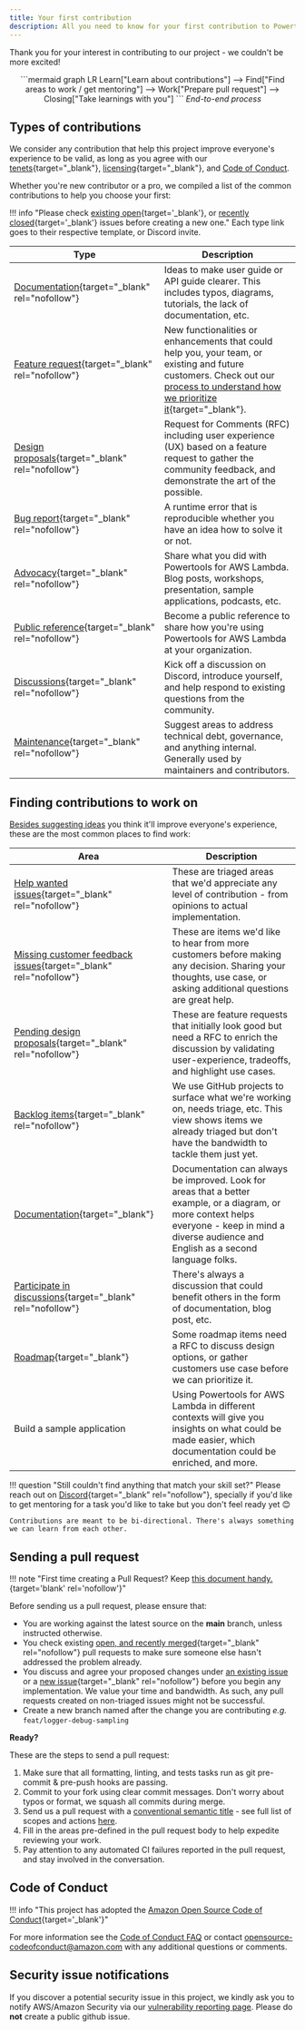```yaml
---
title: Your first contribution
description: All you need to know for your first contribution to Powertools for AWS Lambda (TypeScript)
---
```


Thank you for your interest in contributing to our project - we couldn't be more excited!

<center>
```mermaid
graph LR
    Learn["Learn about contributions"] --> Find["Find areas to work / get mentoring"] --> Work["Prepare pull request"] --> Closing["Take learnings with you"]
```
<i>End-to-end process</i>
</center>

## Types of contributions

We consider any contribution that help this project improve everyone's experience to be valid, as long as you agree with our [tenets](../index.md#tenets){target="_blank"}, [licensing](https://github.com/aws-powertools/powertools-lambda-typescript/blob/main/LICENSE){target="_blank"}, and [Code of Conduct](#code-of-conduct).

Whether you're new contributor or a pro, we compiled a list of the common contributions to help you choose your first:

!!! info "Please check [existing open](https://github.com/aws-powertools/powertools-lambda-typescript/issues?q=is%3Aissue+is%3Aopen+sort%3Aupdated-desc){target='_blank'}, or [recently closed](https://github.com/aws-powertools/powertools-lambda-typescript/issues?q=is%3Aissue+sort%3Aupdated-desc+is%3Aclosed){target='_blank'} issues before creating a new one."
    Each type link goes to their respective template, or Discord invite.

| Type                                                                                                                                                                                                                                                                                                                          | Description                                                                                                                                                                                               |
| ----------------------------------------------------------------------------------------------------------------------------------------------------------------------------------------------------------------------------------------------------------------------------------------------------------------------------- | --------------------------------------------------------------------------------------------------------------------------------------------------------------------------------------------------------- |
| [Documentation](https://github.com/aws-powertools/powertools-lambda-typescript/issues/new?assignees=&labels=area%2Fdocumentation%2Ctriage&projects=aws-powertools%2F7&template=documentation_improvements.yml&title=Docs%3A+TITLE){target="_blank" rel="nofollow"}                                                            | Ideas to make user guide or API guide clearer. This includes typos, diagrams, tutorials, the lack of documentation, etc.                                                                                  |
| [Feature request](https://github.com/aws-powertools/powertools-lambda-typescript/issues/new?assignees=&labels=type%2Ffeature-request%2Ctriage&projects=aws-powertools%2F7&template=feature_request.yml&title=Feature+request%3A+TITLE){target="_blank" rel="nofollow"}                                                        | New functionalities or enhancements that could help you, your team, or existing and future customers. Check out our [process to understand how we prioritize it](../roadmap.md#process){target="_blank"}. |
| [Design proposals](https://github.com/aws-powertools/powertools-lambda-typescript/issues/new?assignees=&labels=type%2FRFC%2Ctriage&projects=aws-powertools%2F7&template=rfc.yml&title=RFC%3A+TITLE){target="_blank" rel="nofollow"}                                                                                           | Request for Comments (RFC) including user experience (UX) based on a feature request to gather the community feedback, and demonstrate the art of the possible.                                           |
| [Bug report](https://github.com/aws-powertools/powertools-lambda-typescript/issues/new?assignees=&labels=type%2Fbug%2Ctriage&projects=aws-powertools%2F7&template=bug_report.yml&title=Bug%3A+TITLE){target="_blank" rel="nofollow"}                                                                                          | A runtime error that is reproducible whether you have an idea how to solve it or not.                                                                                                                     |
| [Advocacy](https://github.com/aws-powertools/powertools-lambda-typescript/issues/new?assignees=&labels=community-content&projects=aws-powertools%2F7&template=share_your_work.yml&title=%5BI+Made+This%5D%3A+%3CTITLE%3E){target="_blank" rel="nofollow"}                                                                     | Share what you did with Powertools for AWS Lambda. Blog posts, workshops, presentation, sample applications, podcasts, etc.                                                                               |
| [Public reference](https://github.com/aws-powertools/powertools-lambda-typescript/issues/new?assignees=&labels=customer-reference&projects=aws-powertools%2F7&template=support_powertools.yml&title=%5BSupport+Powertools+for+AWS+Lambda+%28TypeScript%29%5D%3A+%3Cyour+organization+name%3E){target="_blank" rel="nofollow"} | Become a public reference to share how you're using Powertools for AWS Lambda at your organization.                                                                                                       |
| [Discussions](https://discord.gg/B8zZKbbyET){target="_blank" rel="nofollow"}                                                                                                                                                                                                                                                  | Kick off a discussion on Discord, introduce yourself, and help respond to existing questions from the community.                                                                                          |
| [Maintenance](https://github.com/aws-powertools/powertools-lambda-typescript/issues/new?assignees=&labels=type%2Finternal%2Ctriage&projects=aws-powertools%2F7&template=maintenance.yml&title=Maintenance%3A+TITLE){target="_blank" rel="nofollow"}                                                                           | Suggest areas to address technical debt, governance, and anything internal. Generally used by maintainers and contributors.                                                                               |

## Finding contributions to work on

[Besides suggesting ideas](#types-of-contributions) you think it'll improve everyone's experience, these are the most common places to find work:

| Area                                                                                                                                                                                                                                        | Description                                                                                                                                                                                        |
| ------------------------------------------------------------------------------------------------------------------------------------------------------------------------------------------------------------------------------------------- | -------------------------------------------------------------------------------------------------------------------------------------------------------------------------------------------------- |
| [Help wanted issues](https://github.com/aws-powertools/powertools-lambda-typescript/issues?q=is%3Aopen+is%3Aissue+label%3Ahelp-wanted+sort%3Aupdated-desc){target="_blank" rel="nofollow"}                                                  | These are triaged areas that we'd appreciate any level of contribution - from opinions to actual implementation.                                                                                   |
| [Missing customer feedback issues](https://github.com/aws-powertools/powertools-lambda-typescript/issues?q=is%3Aopen+is%3Aissue+label%3Aneed-customer-feedback+sort%3Aupdated-desc+){target="_blank" rel="nofollow"}                        | These are items we'd like to hear from more customers before making any decision. Sharing your thoughts, use case, or asking additional questions are great help.                                  |
| [Pending design proposals](https://github.com/aws-powertools/powertools-lambda-typescript/issues/new?assignees=&labels=type%2FRFC%2Ctriage&projects=aws-powertools%2F7&template=rfc.yml&title=RFC%3A+TITLE){target="_blank" rel="nofollow"} | These are feature requests that initially look good but need a RFC to enrich the discussion by validating user-experience, tradeoffs, and highlight use cases.                                     |
| [Backlog items](https://github.com/orgs/aws-powertools/projects/7/views/3?query=is%3Aopen+sort%3Aupdated-desc){target="_blank" rel="nofollow"}                                                                                              | We use GitHub projects to surface what we're working on, needs triage, etc. This view shows items we already triaged but don't have the bandwidth to tackle them just yet.                         |
| [Documentation](https://docs.powertools.aws.dev/lambda/typescript/latest/){target="_blank"}                                                                                                                                                 | Documentation can always be improved. Look for areas that a better example, or a diagram, or more context helps everyone - keep in mind a diverse audience and English as a second language folks. |
| [Participate in discussions](https://discord.gg/B8zZKbbyET){target="_blank" rel="nofollow"}                                                                                                                                                 | There's always a discussion that could benefit others in the form of documentation, blog post, etc.                                                                                                |
| [Roadmap](../roadmap.md){target="_blank"}                                                                                                                                                                                                   | Some roadmap items need a RFC to discuss design options, or gather customers use case before we can prioritize it.                                                                                 |
| Build a sample application                                                                                                                                                                                                                  | Using Powertools for AWS Lambda in different contexts will give you insights on what could be made easier, which documentation could be enriched, and more.                                        |

!!! question "Still couldn't find anything that match your skill set?"
    Please reach out on [Discord](https://discord.gg/B8zZKbbyET){target="_blank" rel="nofollow"}, specially if you'd like to get mentoring for a task you'd like to take but you don't feel ready yet :blush:

    Contributions are meant to be bi-directional. There's always something we can learn from each other.

## Sending a pull request

!!! note "First time creating a Pull Request? Keep [this document handy.](https://help.github.com/articles/creating-a-pull-request/){target='blank' rel='nofollow'}"

Before sending us a pull request, please ensure that:

* You are working against the latest source on the **main** branch, unless instructed otherwise.
* You check existing [open, and recently merged](https://github.com/aws-powertools/powertools-lambda-typescript/pulls?q=is%3Apr+is%3Aopen%2Cmerged+sort%3Aupdated-desc){target="_blank" rel="nofollow"} pull requests to make sure someone else hasn't addressed the problem already.
* You discuss and agree your proposed changes under [an existing issue](https://github.com/aws-powertools/powertools-lambda-typescript/issues?q=is%3Aopen+is%3Aupdated-desc) or a [new issue](https://github.com/aws-powertools/powertools-lambda-typescript/issues/new/choose){target="_blank" rel="nofollow"} before you begin any implementation. We value your time and bandwidth. As such, any pull requests created on non-triaged issues might not be successful.
* Create a new branch named after the change you are contributing _e.g._ `feat/logger-debug-sampling`

**Ready?**

These are the steps to send a pull request:

1. Make sure that all formatting, linting, and tests tasks run as git pre-commit & pre-push hooks are passing.
2. Commit to your fork using clear commit messages. Don't worry about typos or format, we squash all commits during merge.
3. Send us a pull request with a [conventional semantic title](https://github.com/aws-powertools/powertools-lambda-typescript/pull/1744) - see full list of scopes and actions [here](https://github.com/aws-powertools/powertools-lambda-typescript/blob/main/.github/semantic.yml#L2).
4. Fill in the areas pre-defined in the pull request body to help expedite reviewing your work.
5. Pay attention to any automated CI failures reported in the pull request, and stay involved in the conversation.

## Code of Conduct

!!! info "This project has adopted the [Amazon Open Source Code of Conduct](https://aws.github.io/code-of-conduct){target='_blank'}"

For more information see the [Code of Conduct FAQ](https://aws.github.io/code-of-conduct-faq) or contact
<opensource-codeofconduct@amazon.com> with any additional questions or comments.

## Security issue notifications

If you discover a potential security issue in this project, we kindly ask you to notify AWS/Amazon Security via our [vulnerability reporting page](http://aws.amazon.com/security/vulnerability-reporting/). Please do **not** create a public github issue.